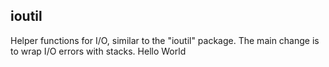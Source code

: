 ## ioutil

Helper functions for I/O, similar to the "ioutil" package.  The main
change is to wrap I/O errors with stacks.
Hello World
